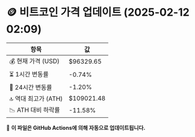 # 🪙 비트코인 가격 업데이트 (2025-02-12 02:09)

| 항목                | 값 |
|--------------------|----------------|
| 💰 현재 가격 (USD) | $96329.65 |
| ⏳ 1시간 변동률    | -0.74% |
| 📆 24시간 변동률   | -1.20% |
| 🔝 역대 최고가 (ATH) | $109021.48 |
| 📉 ATH 대비 하락률 | -11.58% |

🔄 **이 파일은 GitHub Actions에 의해 자동으로 업데이트됩니다.**
